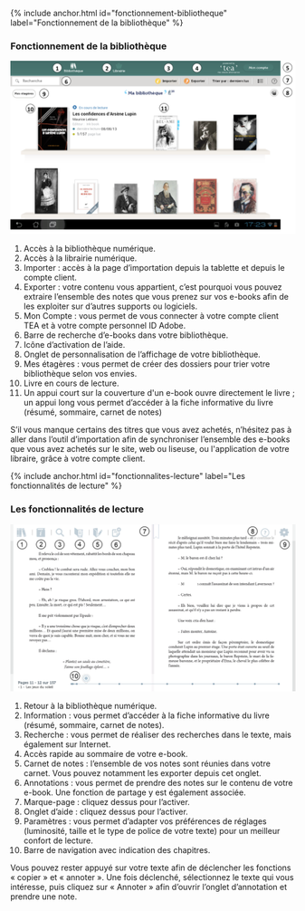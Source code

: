 {% include anchor.html id="fonctionnement-bibliotheque" label="Fonctionnement de la bibliothèque" %}
### Fonctionnement de la bibliothèque

![](/images/lire-tablette-Android-1.png)

1. Accès à la bibliothèque numérique.
2. Accès à la librairie numérique.
3. Importer : accès à la page d’importation depuis la tablette et depuis le compte client.
4. Exporter : votre contenu vous appartient, c’est pourquoi vous pouvez extraire l’ensemble des notes que vous prenez sur vos e-books afin de les exploiter sur d’autres supports ou logiciels.
5. Mon Compte : vous permet de vous connecter à votre compte client TEA et à votre compte personnel ID Adobe.
6. Barre de recherche d’e-books dans votre bibliothèque.
7. Icône d’activation de l’aide.
8. Onglet de personnalisation de l’affichage de votre bibliothèque.
9. Mes étagères : vous permet de créer des dossiers pour trier votre bibliothèque selon vos envies.
10. Livre en cours de lecture.
11. Un appui court sur la couverture d'un e-book ouvre directement le livre ; un appui long vous permet d’accéder à la fiche informative du livre (résumé, sommaire, carnet de notes)

<p class="protip">S’il vous manque certains des titres que vous avez achetés, n’hésitez pas à aller dans l’outil d’importation afin de synchroniser l’ensemble des e-books que vous avez achetés sur le site, web ou liseuse, ou l'application de votre libraire, grâce à votre compte client.</p>

{% include anchor.html id="fonctionnalites-lecture" label="Les fonctionnalités de lecture" %}
### Les fonctionnalités de lecture

![](/images/lire-tablette-Android-2.png)

1. Retour à la bibliothèque numérique.
2. Information : vous permet d’accéder à la fiche informative du livre (résumé, sommaire, carnet de notes).
3. Recherche : vous permet de réaliser des recherches dans le texte, mais également sur Internet.
4. Accès rapide au sommaire de votre e-book.
5. Carnet de notes : l’ensemble de vos notes sont réunies dans votre carnet. Vous pouvez notamment les exporter depuis cet onglet.
6. Annotations : vous permet de prendre des notes sur le contenu de votre e-book. Une fonction de partage y est également associée.
7. Marque-page : cliquez dessus pour l’activer.
8. Onglet d’aide : cliquez dessus pour l’activer.
9. Paramètres : vous permet d’adapter vos préférences de réglages (luminosité, taille et le type de police de votre texte) pour un meilleur confort de lecture.
10. Barre de navigation avec indication des chapitres.

<p class="protip">Vous pouvez rester appuyé sur votre texte afin de déclencher les fonctions « copier » et « annoter ». Une fois déclenché, sélectionnez le texte qui vous intéresse, puis cliquez sur « Annoter » afin d’ouvrir l’onglet d’annotation et prendre une note.</p>
